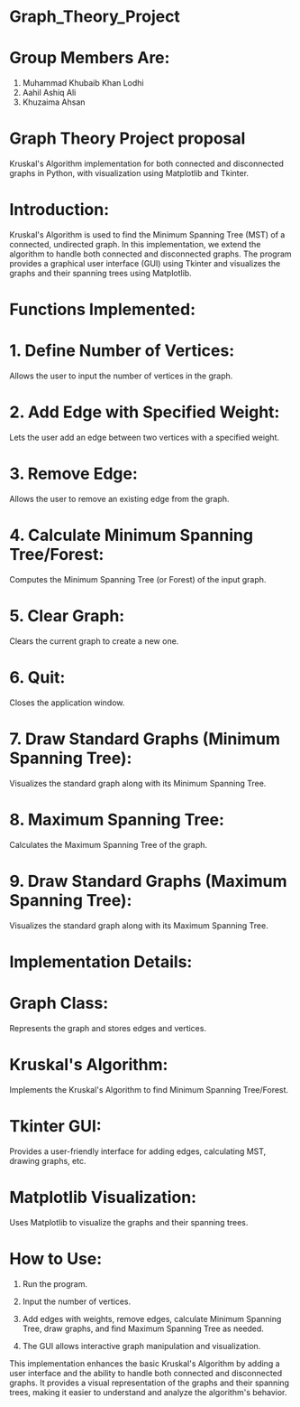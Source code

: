 # Graph_Theory_Project

# Group Members Are:
1) Muhammad Khubaib Khan Lodhi
2) Aahil Ashiq Ali
3) Khuzaima Ahsan

# Graph Theory Project proposal

Kruskal's Algorithm implementation for both connected and disconnected graphs in Python, with visualization using Matplotlib and Tkinter.

# Introduction:

Kruskal's Algorithm is used to find the Minimum Spanning Tree (MST) of a connected, undirected graph. In this implementation, we extend the algorithm to handle both connected and disconnected graphs. The program provides a graphical user interface (GUI) using Tkinter and visualizes the graphs and their spanning trees using Matplotlib.

# Functions Implemented:

# 1. Define Number of Vertices:

Allows the user to input the number of vertices in the graph.

# 2. Add Edge with Specified Weight:

Lets the user add an edge between two vertices with a specified weight.

# 3. Remove Edge:

Allows the user to remove an existing edge from the graph.

# 4. Calculate Minimum Spanning Tree/Forest:

Computes the Minimum Spanning Tree (or Forest) of the input graph.

# 5. Clear Graph:

Clears the current graph to create a new one.

# 6. Quit:

Closes the application window.

# 7. Draw Standard Graphs (Minimum Spanning Tree):

Visualizes the standard graph along with its Minimum Spanning Tree.

# 8. Maximum Spanning Tree:

Calculates the Maximum Spanning Tree of the graph.

# 9. Draw Standard Graphs (Maximum Spanning Tree):

Visualizes the standard graph along with its Maximum Spanning Tree.

# Implementation Details:

# Graph Class:

Represents the graph and stores edges and vertices.

# Kruskal's Algorithm:

Implements the Kruskal's Algorithm to find Minimum Spanning Tree/Forest.

# Tkinter GUI:

Provides a user-friendly interface for adding edges, calculating MST, drawing graphs, etc.

# Matplotlib Visualization:

Uses Matplotlib to visualize the graphs and their spanning trees.

# How to Use:

1) Run the program.

2) Input the number of vertices.

3) Add edges with weights, remove edges, calculate Minimum Spanning Tree, draw graphs, and find Maximum Spanning Tree as needed.

4) The GUI allows interactive graph manipulation and visualization.


This implementation enhances the basic Kruskal's Algorithm by adding a user interface and the ability to handle both connected and disconnected graphs. It provides a visual representation of the graphs and their spanning trees, making it easier to understand and analyze the algorithm's behavior.
